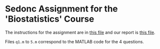 # Sedonc Assignment for the 'Biostatistics' Course

The instructions for the assignment are in [this file](Exercise_2.pdf) and our report is [this file](report.pdf).

Files `q1.m` to `5.m` correspond to the MATLAB code for the 4 questions.